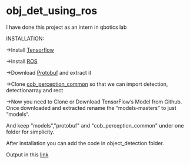 # obj_det_using_ros
I have done this project as an intern in qbotics lab 

INSTALLATION:

   ->Install [Tensorflow](https://www.tensorflow.org/versions/r0.9/get_started/os_setup.html)
  
   ->Install [ROS](http://wiki.ros.org)
   
   ->Download [Protobuf](https://github.com/protocolbuffers/protobuf/releases) and extract it
   
   ->Clone [cob_perception_common](https://github.com/ipa-rmb/cob_perception_common.git) so that we can import detection, detectionarray and rect
   
   ->Now you need to Clone or Download TensorFlow’s Model from Github. Once downloaded and extracted rename the “models-masters” to just “models“.
   
   And keep "models","protobuf" and "cob_perception_common" under one folder for simplicity.

After installation you can add the code in object_detection folder.

Output in this [link](https://youtu.be/5e8xUGkbBn8) 


